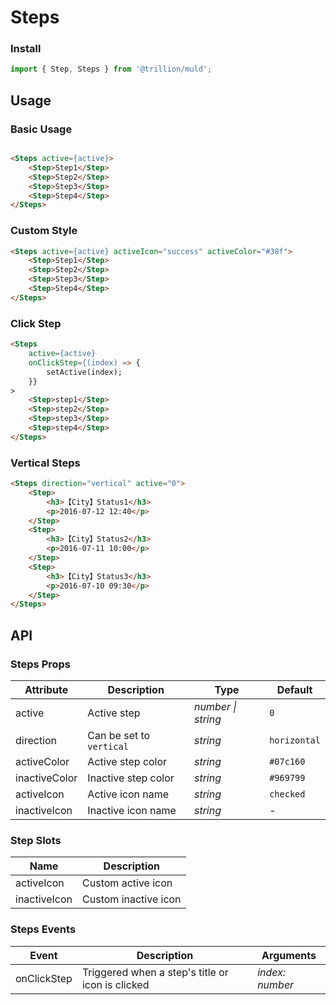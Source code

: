 # Steps

### Install

```js
import { Step, Steps } from '@trillion/muld';
```

## Usage

### Basic Usage

```html

<Steps active={active}>
    <Step>Step1</Step>
    <Step>Step2</Step>
    <Step>Step3</Step>
    <Step>Step4</Step>
</Steps>

```

### Custom Style

```html
<Steps active={active} activeIcon="success" activeColor="#38f">
    <Step>Step1</Step>
    <Step>Step2</Step>
    <Step>Step3</Step>
    <Step>Step4</Step>
</Steps>
```

### Click Step
```html
<Steps
    active={active}
    onClickStep={(index) => {
        setActive(index);
    }}
>
    <Step>step1</Step>
    <Step>step2</Step>
    <Step>step3</Step>
    <Step>step4</Step>
</Steps>
```

### Vertical Steps

```html
<Steps direction="vertical" active="0">
    <Step>
        <h3>【City】Status1</h3>
        <p>2016-07-12 12:40</p>
    </Step>
    <Step>
        <h3>【City】Status2</h3>
        <p>2016-07-11 10:00</p>
    </Step>
    <Step>
        <h3>【City】Status3</h3>
        <p>2016-07-10 09:30</p>
    </Step>
</Steps>
```

## API

### Steps Props

| Attribute | Description | Type | Default |
| --- | --- | --- | --- |
| active | Active step | _number \| string_ | `0` |
| direction | Can be set to `vertical` | _string_ | `horizontal` |
| activeColor | Active step color | _string_ | `#07c160` |
| inactiveColor | Inactive step color | _string_ | `#969799` |
| activeIcon | Active icon name | _string_ | `checked` |
| inactiveIcon | Inactive icon name | _string_ | - |

### Step Slots

| Name          | Description          |
| ------------- | -------------------- |
| activeIcon   | Custom active icon   |
| inactiveIcon | Custom inactive icon |

### Steps Events

| Event | Description | Arguments |
| --- | --- | --- |
| onClickStep | Triggered when a step's title or icon is clicked | _index: number_ |
